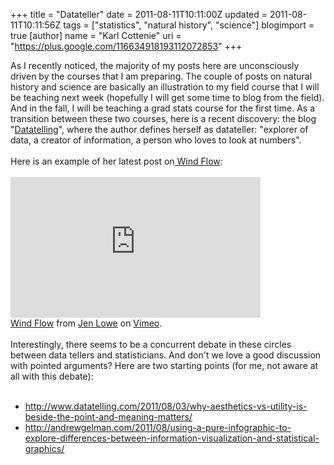 +++
title = "Datateller"
date = 2011-08-11T10:11:00Z
updated = 2011-08-11T10:11:56Z
tags = ["statistics", "natural history", "science"]
blogimport = true 
[author]
	name = "Karl Cottenie"
	uri = "https://plus.google.com/116634918193112072853"
+++

As I recently noticed, the majority of my posts here are unconsciously driven by the courses that I am preparing. The couple of posts on natural history and science are basically an illustration to my field course that I will be teaching next week (hopefully I will get some time to blog from the field). And in the fall, I will be teaching a grad stats course for the first time. As a transition between these two courses, here is a recent discovery: the blog "<a href="http://www.datatelling.com/blog/">Datatelling</a>", where the author defines herself as datateller: "explorer of data, a creator of information, a person who loves to look at numbers".<br /><br />Here is an example of her latest post on<a href="http://www.datatelling.com/2011/07/29/wind-flow/"> Wind Flow</a>:<br /><br /><iframe frameborder="0" height="225" src="http://player.vimeo.com/video/27039654?title=0&amp;byline=0&amp;portrait=0" width="400"></iframe><br /><a href="http://vimeo.com/27039654">Wind Flow</a> from <a href="http://vimeo.com/datatelling">Jen Lowe</a> on <a href="http://vimeo.com/">Vimeo</a>.<br /><br />Interestingly, there seems to be a concurrent debate in these circles between data tellers and statisticians. And don't we love a good discussion with pointed arguments? Here are two starting points (for me, not aware at all with this debate):<br /><br /><ul><li><a href="http://www.datatelling.com/2011/08/03/why-aesthetics-vs-utility-is-beside-the-point-and-meaning-matters/">http://www.datatelling.com/2011/08/03/why-aesthetics-vs-utility-is-beside-the-point-and-meaning-matters/</a></li><li><a href="http://andrewgelman.com/2011/08/using-a-pure-infographic-to-explore-differences-between-information-visualization-and-statistical-graphics/">http://andrewgelman.com/2011/08/using-a-pure-infographic-to-explore-differences-between-information-visualization-and-statistical-graphics/</a></li></ul><br /><br />
